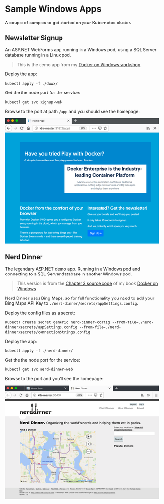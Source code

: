 # Sample Windows Apps

A couple of samples to get started on your Kubernetes cluster.

## Newsletter Signup

An ASP.NET WebForms app running in a Windows pod, using a SQL Server database running in a Linux pod. 

> This is the demo app from my [Docker on Windows workshop](https://dwwx.space)

Deploy the app:

```
kubectl apply -f ./dwwx/
```

Get the the node port for the service:

```
kubectl get svc signup-web
```

Browse to the port at path `/app` and you should see the homepage:

![Signup demo app](./images/signup-web.png)

## Nerd Dinner

The legendary ASP.NET demo app. Running in a Windows pod and connecting to a SQL Server database in another Windows pod.

> This version is from the [Chapter 3 source code](https://github.com/sixeyed/docker-on-windows/tree/second-edition/ch03) of my book [Docker on Windows](https://amzn.to/2yxcQxN)

Nerd Dinner uses Bing Maps, so for full functionality you need to add your Bing Maps API Key to `./nerd-dinner/secrets/appSettings.config`.

Deploy the config files as a secret:

```
kubectl create secret generic nerd-dinner-config --from-file=./nerd-dinner/secrets/appSettings.config --from-file=./nerd-dinner/secrets/connectionStrings.config
```

Deploy the app:

```
kubectl apply -f ./nerd-dinner/
```

Get the the node port for the service:

```
kubectl get svc nerd-dinner-web
```

Browse to the port and you'll see the homepage:

![Nerd Dinner web app](./images/nerd-dinner.png)